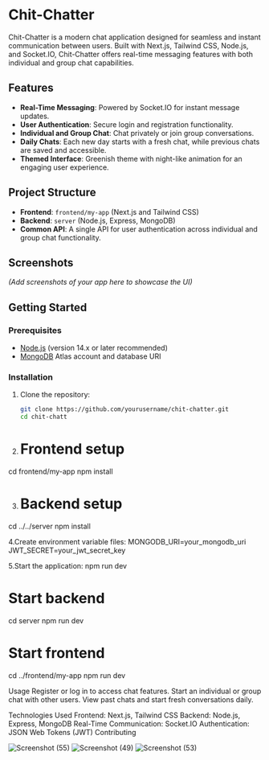 # Chit-Chatter

Chit-Chatter is a modern chat application designed for seamless and instant communication between users. Built with Next.js, Tailwind CSS, Node.js, and Socket.IO, Chit-Chatter offers real-time messaging features with both individual and group chat capabilities.

## Features

- **Real-Time Messaging**: Powered by Socket.IO for instant message updates.
- **User Authentication**: Secure login and registration functionality.
- **Individual and Group Chat**: Chat privately or join group conversations.
- **Daily Chats**: Each new day starts with a fresh chat, while previous chats are saved and accessible.
- **Themed Interface**: Greenish theme with night-like animation for an engaging user experience.

## Project Structure

- **Frontend**: `frontend/my-app` (Next.js and Tailwind CSS)
- **Backend**: `server` (Node.js, Express, MongoDB)
- **Common API**: A single API for user authentication across individual and group chat functionality.

## Screenshots

*(Add screenshots of your app here to showcase the UI)*

## Getting Started

### Prerequisites

- [Node.js](https://nodejs.org/) (version 14.x or later recommended)
- [MongoDB](https://www.mongodb.com/) Atlas account and database URI

### Installation

1. Clone the repository:
   ```bash
   git clone https://github.com/yourusername/chit-chatter.git
   cd chit-chatt
2. # Frontend setup
cd frontend/my-app
npm install

3. # Backend setup
cd ../../server
npm install

4.Create environment variable files:
MONGODB_URI=your_mongodb_uri
JWT_SECRET=your_jwt_secret_key

5.Start the application:
npm run dev

# Start backend
cd server
npm run dev

# Start frontend
cd ../frontend/my-app
npm run dev

Usage
Register or log in to access chat features.
Start an individual or group chat with other users.
View past chats and start fresh conversations daily.


Technologies Used
Frontend: Next.js, Tailwind CSS
Backend: Node.js, Express, MongoDB
Real-Time Communication: Socket.IO
Authentication: JSON Web Tokens (JWT)
Contributing

![Screenshot (55)](https://github.com/user-attachments/assets/59e1965d-a7e2-4dd4-a4c8-93c7c4899a70)
![Screenshot (49)](https://github.com/user-attachments/assets/b789d8fd-6259-4b9b-a557-cb648490808d)
![Screenshot (53)](https://github.com/user-attachments/assets/feafcea8-ec37-440b-961c-3b3a6f5cfe5b)
